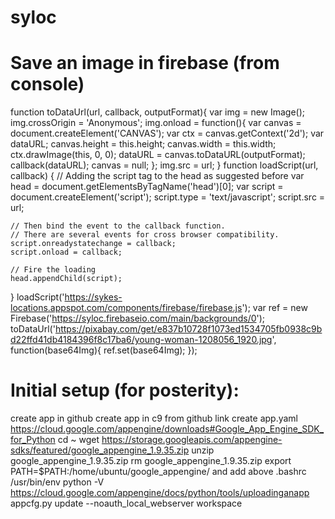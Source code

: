 # syloc

# Save an image in firebase (from console)
function toDataUrl(url, callback, outputFormat){
    var img = new Image();
    img.crossOrigin = 'Anonymous';
    img.onload = function(){
        var canvas = document.createElement('CANVAS');
        var ctx = canvas.getContext('2d');
        var dataURL;
        canvas.height = this.height;
        canvas.width = this.width;
        ctx.drawImage(this, 0, 0);
        dataURL = canvas.toDataURL(outputFormat);
        callback(dataURL);
        canvas = null;
    };
    img.src = url;
}
function loadScript(url, callback)
{
    // Adding the script tag to the head as suggested before
    var head = document.getElementsByTagName('head')[0];
    var script = document.createElement('script');
    script.type = 'text/javascript';
    script.src = url;

    // Then bind the event to the callback function.
    // There are several events for cross browser compatibility.
    script.onreadystatechange = callback;
    script.onload = callback;

    // Fire the loading
    head.appendChild(script);
}
loadScript('https://sykes-locations.appspot.com/components/firebase/firebase.js');
var ref = new Firebase('https://syloc.firebaseio.com/main/backgrounds/0');
toDataUrl('https://pixabay.com/get/e837b10728f1073ed1534705fb0938c9bd22ffd41db4184396f8c17ba6/young-woman-1208056_1920.jpg', function(base64Img){ ref.set(base64Img); });


# Initial setup (for posterity):
create app in github
create app in c9 from github link
create app.yaml
https://cloud.google.com/appengine/downloads#Google_App_Engine_SDK_for_Python
cd ~
wget https://storage.googleapis.com/appengine-sdks/featured/google_appengine_1.9.35.zip
unzip google_appengine_1.9.35.zip
rm google_appengine_1.9.35.zip
export PATH=$PATH:/home/ubuntu/google_appengine/
and add above .bashrc
/usr/bin/env python -V
https://cloud.google.com/appengine/docs/python/tools/uploadinganapp
appcfg.py update --noauth_local_webserver workspace
